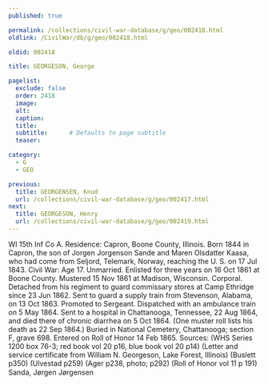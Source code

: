```yaml
---
published: true

permalink: /collections/civil-war-database/g/geo/002418.html
oldlink: /CivilWar/db/g/geo/002418.html

oldid: 002418

title: GEORGESON, George

pagelist:
  exclude: false
  order: 2418
  image: 
  alt:
  caption:
  title:
  subtitle:      # Defaults to page subtitle
  teaser:

category: 
  - G 
  - GEO

previous:
  title: GEORGENSEN, Knud
  url: /collections/civil-war-database/g/geo/002417.html  
next:
  title: GEORGESON, Henry
  url: /collections/civil-war-database/g/geo/002419.html   
---
```

WI 15th Inf Co A. Residence: Capron, Boone County, Illinois. Born 1844 in Capron, the son of Jorgen Jorgenson Sande and Maren Olsdatter Kaasa, who had come from Seljord, Telemark, Norway, reaching the U. S. on 17 Jul 1843. Civil War: Age 17. Unmarried. Enlisted for three years on 16 Oct 1861 at Boone County. Mustered 15 Nov 1861 at Madison, Wisconsin. Corporal. Detached from his regiment to guard commissary stores at Camp Ethridge since 23 Jun 1862. Sent to guard a supply train from Stevenson, Alabama, on 13 Oct 1863. Promoted to Sergeant. Dispatched with an ambulance train on 5 May 1864. Sent to a hospital in Chattanooga, Tennessee, 22 Aug 1864, and died there of chronic diarrhea on 5 Oct 1864. (One muster roll lists his death as 22 Sep 1864.) Buried in National Cemetery, Chattanooga; section F, grave 698. Entered on Roll of Honor 14 Feb 1865. Sources: (WHS Series 1200 box 76-3; red book vol 20 p16, blue book vol 20 p14) (Letter and service certificate from William N. Georgeson, Lake Forest, Illinois) (Buslett p350) (Ulvestad p259) (Ager p238, photo; p292) (Roll of Honor vol 11 p 191) &#147;Sanda, J&oslash;rgen J&oslash;rgensen&#148;